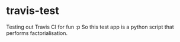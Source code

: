 # travis-test
Testing out Travis CI for fun :p
So this test app is a python script that performs factorialisation.

